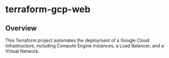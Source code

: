 # terraform-gcp-web
## Overview
This Terraform project automates the deployment of a Google Cloud infrastructure, including Compute Engine instances, a Load Balancer, and a Virtual Network.

